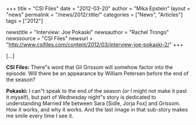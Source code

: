 +++
title = "CSI Files"
date = "2012-03-20"
author = "Mika Epstein"
layout = "news"
permalink = "/news/2012/:title/"
categories = ["News", "Articles"]
tags = ["2012"]

newstitle = "Interview: Joe Pokaski"
newsauthor = "Rachel Trongo"
newssource = "CSI Files"
newsurl = "http://www.csifiles.com/content/2012/03/interview-joe-pokaski-2/"
+++

[...]

**CSI Files:** There"s word that Gil Grissom will somehow factor into the episode. Will there be an appearance by William Petersen before the end of the season?

**Pokaski:** I can"t speak to the end of the season (or I might not make it past it myself), but part of Wednesday night"s story is dedicated to understanding Married life between Sara [Sidle, Jorja Fox] and Grissom. How it works, and why it works. And the last image in that sub-story makes me smile every time I see it.

